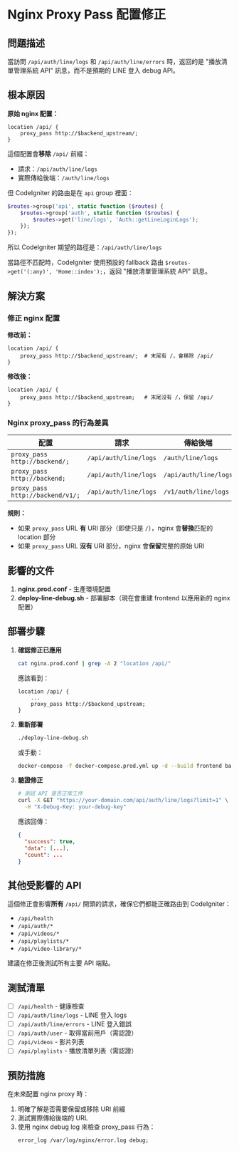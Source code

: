 # Nginx Proxy Pass 配置修正

## 問題描述

當訪問 `/api/auth/line/logs` 和 `/api/auth/line/errors` 時，返回的是 "播放清單管理系統 API" 訊息，而不是預期的 LINE 登入 debug API。

## 根本原因

**原始 nginx 配置：**
```nginx
location /api/ {
    proxy_pass http://$backend_upstream/;
}
```

這個配置會**移除** `/api/` 前綴：
- 請求：`/api/auth/line/logs`
- 實際傳給後端：`/auth/line/logs`

但 CodeIgniter 的路由是在 `api` group 裡面：
```php
$routes->group('api', static function ($routes) {
    $routes->group('auth', static function ($routes) {
        $routes->get('line/logs', 'Auth::getLineLoginLogs');
    });
});
```

所以 CodeIgniter 期望的路徑是：`/api/auth/line/logs`

當路徑不匹配時，CodeIgniter 使用預設的 fallback 路由 `$routes->get('(:any)', 'Home::index');`，返回 "播放清單管理系統 API" 訊息。

## 解決方案

### 修正 nginx 配置

**修改前：**
```nginx
location /api/ {
    proxy_pass http://$backend_upstream/;  # 末尾有 /，會移除 /api/
}
```

**修改後：**
```nginx
location /api/ {
    proxy_pass http://$backend_upstream;   # 末尾沒有 /，保留 /api/
}
```

### Nginx proxy_pass 的行為差異

| 配置 | 請求 | 傳給後端 |
|------|------|----------|
| `proxy_pass http://backend/;` | `/api/auth/line/logs` | `/auth/line/logs` |
| `proxy_pass http://backend;` | `/api/auth/line/logs` | `/api/auth/line/logs` |
| `proxy_pass http://backend/v1/;` | `/api/auth/line/logs` | `/v1/auth/line/logs` |

**規則：**
- 如果 `proxy_pass` URL **有** URI 部分（即使只是 `/`），nginx 會**替換**匹配的 location 部分
- 如果 `proxy_pass` URL **沒有** URI 部分，nginx 會**保留**完整的原始 URI

## 影響的文件

1. **nginx.prod.conf** - 生產環境配置
2. **deploy-line-debug.sh** - 部署腳本（現在會重建 frontend 以應用新的 nginx 配置）

## 部署步驟

1. **確認修正已應用**
   ```bash
   cat nginx.prod.conf | grep -A 2 "location /api/"
   ```
   
   應該看到：
   ```nginx
   location /api/ {
       ...
       proxy_pass http://$backend_upstream;
   }
   ```

2. **重新部署**
   ```bash
   ./deploy-line-debug.sh
   ```
   
   或手動：
   ```bash
   docker-compose -f docker-compose.prod.yml up -d --build frontend backend
   ```

3. **驗證修正**
   ```bash
   # 測試 API 是否正常工作
   curl -X GET "https://your-domain.com/api/auth/line/logs?limit=1" \
     -H "X-Debug-Key: your-debug-key"
   ```
   
   應該回傳：
   ```json
   {
     "success": true,
     "data": [...],
     "count": ...
   }
   ```

## 其他受影響的 API

這個修正會影響**所有** `/api/` 開頭的請求，確保它們都能正確路由到 CodeIgniter：

- `/api/health`
- `/api/auth/*`
- `/api/videos/*`
- `/api/playlists/*`
- `/api/video-library/*`

建議在修正後測試所有主要 API 端點。

## 測試清單

- [ ] `/api/health` - 健康檢查
- [ ] `/api/auth/line/logs` - LINE 登入 logs
- [ ] `/api/auth/line/errors` - LINE 登入錯誤
- [ ] `/api/auth/user` - 取得當前用戶（需認證）
- [ ] `/api/videos` - 影片列表
- [ ] `/api/playlists` - 播放清單列表（需認證）

## 預防措施

在未來配置 nginx proxy 時：
1. 明確了解是否需要保留或移除 URI 前綴
2. 測試實際傳給後端的 URL
3. 使用 nginx debug log 來檢查 proxy_pass 行為：
   ```nginx
   error_log /var/log/nginx/error.log debug;
   ```
